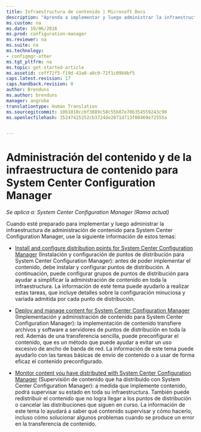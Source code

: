 ```yaml
---
title: Infraestructura de contenido | Microsoft Docs
description: "Aprenda a implementar y luego administrar la infraestructura de administración de contenido de System Center Configuration Manager."
ms.custom: na
ms.date: 10/06/2016
ms.prod: configuration-manager
ms.reviewer: na
ms.suite: na
ms.technology:
- configmgr-other
ms.tgt_pltfrm: na
ms.topic: get-started-article
ms.assetid: ceff72f5-f19d-43a0-a8c0-72f1c09b9bf5
caps.latest.revision: 17
caps.handback.revision: 0
author: Brenduns
ms.author: brenduns
manager: angrobe
translationtype: Human Translation
ms.sourcegitcommit: 10b1010ccbf3889c58c55b87e70b354559243c90
ms.openlocfilehash: 35247425252cb3724de2871d713f08469e72555a


---
```

# <a name="manage-content-and-content-infrastructure-for-system-center-configuration-manager"></a>Administración del contenido y de la infraestructura de contenido para System Center Configuration Manager

*Se aplica a: System Center Configuration Manager (Rama actual)*

Cuando esté preparado para implementar y luego administrar la infraestructura de administración de contenido para System Center Configuration Manager, use la siguiente información de estos temas:  

-   [Install and configure distribution points for System Center Configuration Manager](../../../../core/servers/deploy/configure/install-and-configure-distribution-points.md) (Instalación y configuración de puntos de distribución para System Center Configuration Manager): antes de poder implementar el contenido, debe instalar y configurar puntos de distribución. A continuación, puede configurar grupos de puntos de distribución para ayudar a simplificar la administración de contenido en toda la infraestructura. La información de este tema puede ayudarlo a realizar estas tareas, que incluye detalles sobre la configuración minuciosa y variada admitida por cada punto de distribución.  

-   [Deploy and manage content for System Center Configuration Manager](../../../../core/servers/deploy/configure/deploy-and-manage-content.md) (Implementación y administración de contenido para System Center Configuration Manager): la implementación de contenido transfiere archivos y software a servidores de puntos de distribución en toda la red. Además de una transferencia sencilla, puede preconfigurar el contenido, que es un método que puede ayudar a evitar un uso excesivo de ancho de banda de red. La información de este tema puede ayudarlo con las tareas básicas de envío de contenido o a usar de forma eficaz el contenido preconfigurado.  

-   [Monitor content you have distributed with System Center Configuration Manager](../../../../core/servers/deploy/configure/monitor-content-you-have-distributed.md) (Supervisión de contenido que ha distribuido con System Center Configuration Manager): a medida que implemente contenido, podrá supervisar su estado en toda su infraestructura. También puede redistribuir el contenido que no logra llegar a los puntos de distribución o cancelar las distribuciones que siguen en curso. La información de este tema lo ayudará a saber qué contenido supervisar y cómo hacerlo, incluso cómo solucionar algunos problemas cuando se produce un error en la transferencia de contenido.  



<!--HONumber=Dec16_HO3-->


